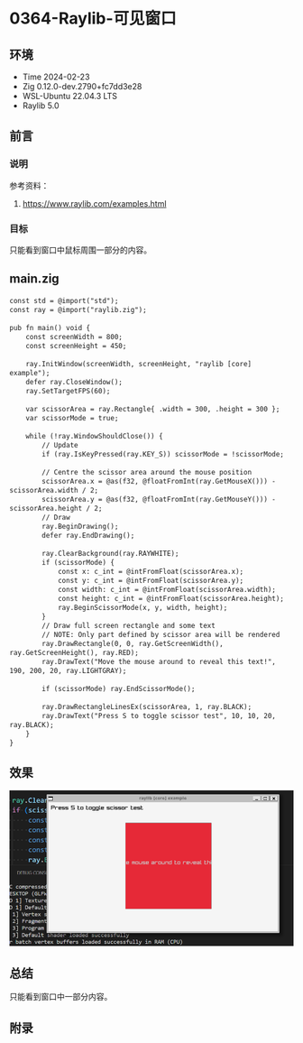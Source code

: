 # 0364-Raylib-可见窗口

## 环境

- Time 2024-02-23
- Zig 0.12.0-dev.2790+fc7dd3e28
- WSL-Ubuntu 22.04.3 LTS
- Raylib 5.0

## 前言

### 说明

参考资料：

1. <https://www.raylib.com/examples.html>

### 目标

只能看到窗口中鼠标周围一部分的内容。

## main.zig

```zig
const std = @import("std");
const ray = @import("raylib.zig");

pub fn main() void {
    const screenWidth = 800;
    const screenHeight = 450;

    ray.InitWindow(screenWidth, screenHeight, "raylib [core] example");
    defer ray.CloseWindow();
    ray.SetTargetFPS(60);

    var scissorArea = ray.Rectangle{ .width = 300, .height = 300 };
    var scissorMode = true;

    while (!ray.WindowShouldClose()) {
        // Update
        if (ray.IsKeyPressed(ray.KEY_S)) scissorMode = !scissorMode;

        // Centre the scissor area around the mouse position
        scissorArea.x = @as(f32, @floatFromInt(ray.GetMouseX())) - scissorArea.width / 2;
        scissorArea.y = @as(f32, @floatFromInt(ray.GetMouseY())) - scissorArea.height / 2;
        // Draw
        ray.BeginDrawing();
        defer ray.EndDrawing();

        ray.ClearBackground(ray.RAYWHITE);
        if (scissorMode) {
            const x: c_int = @intFromFloat(scissorArea.x);
            const y: c_int = @intFromFloat(scissorArea.y);
            const width: c_int = @intFromFloat(scissorArea.width);
            const height: c_int = @intFromFloat(scissorArea.height);
            ray.BeginScissorMode(x, y, width, height);
        }
        // Draw full screen rectangle and some text
        // NOTE: Only part defined by scissor area will be rendered
        ray.DrawRectangle(0, 0, ray.GetScreenWidth(), ray.GetScreenHeight(), ray.RED);
        ray.DrawText("Move the mouse around to reveal this text!", 190, 200, 20, ray.LIGHTGRAY);

        if (scissorMode) ray.EndScissorMode();

        ray.DrawRectangleLinesEx(scissorArea, 1, ray.BLACK);
        ray.DrawText("Press S to toggle scissor test", 10, 10, 20, ray.BLACK);
    }
}
```

## 效果

![2D 可见窗口][1]

## 总结

只能看到窗口中一部分内容。

[1]: images/raylib-2d-scissor.png

## 附录
